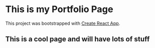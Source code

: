 # This is my Portfolio Page

This project was bootstrapped with [Create React App](https://github.com/facebook/create-react-app).

## This is a cool page and will have lots of stuff
